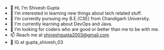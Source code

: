 - 👋 Hi, I’m Shivesh Gupta
- 👀 I’m interested in learning new things about tech related stuff.
- 🌱 I’m currently pursuing my B.E.(CSE) from Chandigarh University.
- 🥸 I'm currently learning about DevOps and Java.
- 💞️ I’m looking for coders who are good or better than me to be with me.
- 📫 Reach me at shiveshgupta2003@gmail.com 
- 📧 IG at gupta_shivesh_03
